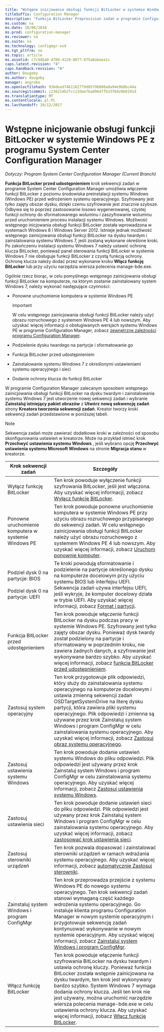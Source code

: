 ```yaml
---
title: "Wstępne inicjowanie obsługi funkcji BitLocker w systemie Windows PE"
titleSuffix: Configuration Manager
description: "Funkcja BitLocker Preprovision zadań w programie Configuration Manager powoduje włączenie funkcji BitLocker z poziomu środowiska preinstalacji systemu Windows przed wdrożeniem systemu operacyjnego."
ms.custom: na
ms.date: 10/06/2016
ms.prod: configuration-manager
ms.reviewer: na
ms.suite: na
ms.technology: configmgr-osd
ms.tgt_pltfrm: na
ms.topic: article
ms.assetid: c7c94ba0-d709-4129-8077-075a8abaea1c
caps.latest.revision: "4"
caps.handback.revision: "0"
author: Dougeby
ms.author: dougeby
manager: angrobe
ms.openlocfilehash: 936dead7461162779d85796808a8a94e9b8bc44a
ms.sourcegitcommit: c236214b2fcc13dae7bad96d7fb33f692868191d
ms.translationtype: MT
ms.contentlocale: pl-PL
ms.lasthandoff: 10/12/2017
---
```

# <a name="preprovision-bitlocker-in-windows-pe-with-system-center-configuration-manager"></a>Wstępne inicjowanie obsługi funkcji BitLocker w systemie Windows PE z programu System Center Configuration Manager

*Dotyczy: Program System Center Configuration Manager (Current Branch)*

**Funkcja BitLocker przed udostępnieniem** krok sekwencji zadań w programie System Center Configuration Manager umożliwia włączenie funkcji BitLocker z poziomu środowiska preinstalacji systemu Windows (Windows PE) przed wdrożeniem systemu operacyjnego. Szyfrowany jest tylko zajęty obszar dysku, dzięki czemu szyfrowanie jest znacznie szybsze. Odbywa się to poprzez zastosowanie losowo wygenerowanej, czystej funkcji ochrony do sformatowanego woluminu i zaszyfrowanie woluminu przed uruchomieniem procesu instalacji systemu Windows. Możliwość wstępnego inicjowania obsługi funkcji BitLocker została wprowadzona w systemach Windows 8 i Windows Server 2012. Istnieje jednak możliwość wstępnego zainicjowania obsługi funkcji BitLocker na dysku twardym i zainstalowania systemu Windows 7, jeśli zostaną wykonane określone kroki. Po zakończeniu instalacji systemu Windows 7 należy ustawić ochronę klucza BitLocker, ponieważ panel sterowania funkcji BitLocker w systemie Windows 7 nie obsługuje funkcji BitLocker z czystą funkcją ochrony. Ochronę klucza należy dodać przez wykonanie kroku **Włącz funkcję BitLocker** lub przy użyciu narzędzia wiersza polecenia manage-bde.exe.  

 Ogólnie rzecz biorąc, w celu pomyślnego wstępnego zainicjowania obsługi funkcji BitLocker na komputerze, na którym zostanie zainstalowany system Windows 7, należy wykonać następujące czynności:  

-   Ponowne uruchomienie komputera w systemie Windows PE  

    > [!IMPORTANT]  
    >  W celu wstępnego zainicjowania obsługi funkcji BitLocker należy użyć obrazu rozruchowego z systemem Windows PE 4 lub nowszym. Aby uzyskać więcej informacji o obsługiwanych wersjach systemu Windows PE w programie Configuration Manager, zobacz [zewnętrzne zależności programu Configuration Manager](../plan-design/infrastructure-requirements-for-operating-system-deployment.md#BKMK_ExternalDependencies).  

-   Podzielenie dysku twardego na partycje i sformatowanie go  

-   Funkcja BitLocker przed udostępnieniem  

-   Zainstalowanie systemu Windows 7 z określonymi ustawieniami systemu operacyjnego i sieci  

-   Dodanie ochrony klucza do funkcji BitLocker  

 W programie Configuration Manager zalecanym sposobem wstępnego zainicjowania obsługi funkcji BitLocker na dysku twardym i zainstalowania systemu Windows 7 jest utworzenie nowej sekwencji zadań i wybranie **Zainstaluj istniejący pakiet obrazów** z **Utwórz nową sekwencję zadań** strony **Kreatora tworzenia sekwencji zadań**. Kreator tworzy kroki sekwencji zadań przedstawione w poniższej tabeli.  

> [!NOTE]  
>  Sekwencja zadań może zawierać dodatkowe kroki w zależności od sposobu skonfigurowania ustawień w kreatorze. Może na przykład istnieć krok **Przechwyć ustawienia systemu Windows** , jeśli wybrano opcję **Przechwyć ustawienia systemu Microsoft Windows** na stronie **Migracja stanu** w kreatorze.  

|Krok sekwencji zadań|Szczegóły|  
|------------------------|-------------|  
|Wyłącz funkcję BitLocker|Ten krok powoduje wyłączenie funkcji szyfrowania BitLocker, jeśli jest włączona. Aby uzyskać więcej informacji, zobacz [Wyłącz funkcję BitLocker](../understand/task-sequence-steps.md#BKMK_DisableBitLocker).|  
|Ponowne uruchomienie komputera w systemie Windows PE|Ten krok powoduje ponowne uruchomienie komputera w systemie Windows PE przy użyciu obrazu rozruchowego przypisanego do sekwencji zadań. W celu wstępnego zainicjowania obsługi funkcji BitLocker należy użyć obrazu rozruchowego z systemem Windows PE 4 lub nowszym. Aby uzyskać więcej informacji, zobacz [Uruchom ponownie komputer](../understand/task-sequence-steps.md#BKMK_RestartComputer).|  
|Podziel dysk 0 na partycje: BIOS<br /><br /> Podziel dysk 0 na partycje: UEFI|Te kroki powodują sformatowanie i podzielenie na partycje określonego dysku na komputerze docelowym przy użyciu systemu BIOS lub interfejsu UEFI. Sekwencja zadań używa interfejsu UEFI, jeśli wykryje, że komputer docelowy działa w trybie UEFI. Aby uzyskać więcej informacji, zobacz [Format i partycji](../understand/task-sequence-steps.md#BKMK_FormatandPartitionDisk).|  
|Funkcja BitLocker przed udostępnieniem|Ten krok powoduje włączenie funkcji BitLocker na dysku podczas pracy w systemie Windows PE. Szyfrowany jest tylko zajęty obszar dysku. Ponieważ dysk twardy został podzielony na partycje i sformatowany w poprzednim kroku, nie zawiera żadnych danych, a szyfrowanie jest wykonywane bardzo szybko. Aby uzyskać więcej informacji, zobacz [funkcja BitLocker przed udostępnieniem](../understand/task-sequence-steps.md#BKMK_PreProvisionBitLocker).|  
|Zastosuj system operacyjny|Ten krok przygotowuje plik odpowiedzi, który służy do zainstalowania systemu operacyjnego na komputerze docelowym i ustawia zmienną sekwencji zadań OSDTargetSystemDrive na literę dysku partycji, która zawiera pliki systemu operacyjnego. Plik odpowiedzi i zmienna są używane przez krok Zainstaluj system Windows i program ConfigMgr w celu zainstalowania systemu operacyjnego. Aby uzyskać więcej informacji, zobacz [Zastosuj obraz systemu operacyjnego](../understand/task-sequence-steps.md#BKMK_ApplyOperatingSystemImage).|  
|Zastosuj ustawienia systemu Windows|Ten krok powoduje dodanie ustawień systemu Windows do pliku odpowiedzi. Plik odpowiedzi jest używany przez krok Zainstaluj system Windows i program ConfigMgr w celu zainstalowania systemu operacyjnego. Aby uzyskać więcej informacji, zobacz [Zastosuj ustawienia systemu Windows](../understand/task-sequence-steps.md#BKMK_ApplyWindowsSettings).|  
|Zastosuj ustawienia sieci|Ten krok powoduje dodanie ustawień sieci do pliku odpowiedzi. Plik odpowiedzi jest używany przez krok Zainstaluj system Windows i program ConfigMgr w celu zainstalowania systemu operacyjnego. Aby uzyskać więcej informacji, zobacz [zastosować krok ustawienia sieci](../understand/task-sequence-steps.md#BKMK_ApplyNetworkSettings).|  
|Zastosuj sterowniki urządzeń|Ten krok pozwala dopasować i zainstalować sterowniki urządzeń w ramach wdrażania systemu operacyjnego. Aby uzyskać więcej informacji, zobacz [automatycznie Zastosuj sterowniki](../understand/task-sequence-steps.md#BKMK_AutoApplyDrivers).|  
|Zainstaluj system Windows i program ConfigMgr|Ten krok przeprowadza przejście z systemu Windows PE do nowego systemu operacyjnego. Ten krok sekwencji zadań stanowi wymaganą część każdego wdrożenia systemu operacyjnego. Go instaluje klienta programu Configuration Manager w nowym systemie operacyjnym i przygotowuje sekwencję zadań kontynuować wykonywanie w nowym systemie operacyjnym. Aby uzyskać więcej informacji, zobacz [Zainstaluj system Windows i program ConfigMgr](../understand/task-sequence-steps.md#BKMK_SetupWindowsandConfigMgr).|  
|Włącz funkcję BitLocker|Ten krok powoduje włączenie funkcji szyfrowania BitLocker na dysku twardym i ustawia ochronę kluczy. Ponieważ funkcja BitLocker została wstępnie zainicjowana na dysku twardym, ten krok jest wykonywany bardzo szybko. System Windows 7 wymaga dodania ochrony klucza. Jeśli ten krok nie jest używany, można uruchomić narzędzie wiersza polecenia manage-bde.exe w celu ustawienia ochrony klucza. Aby uzyskać więcej informacji, zobacz [Włącz funkcję BitLocker](../understand/task-sequence-steps.md#BKMK_EnableBitLocker).|  

